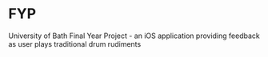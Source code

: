 # FYP
University of Bath Final Year Project - an iOS application providing feedback as user plays traditional drum rudiments
